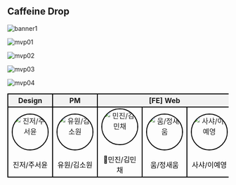 ## Caffeine Drop
![banner1](https://github.com/user-attachments/assets/2154abac-859d-4120-914e-5eaf3db05ef5)

![mvp01](https://github.com/user-attachments/assets/ac53b97a-e6a5-4712-8f69-aa224b5a54d0)

![mvp02](https://github.com/user-attachments/assets/74678fb6-3edb-4d58-a68f-0363c2c067ff)

![mvp03](https://github.com/user-attachments/assets/9880c9e7-f11c-4e1f-9adf-c8c8f069d2f7)

![mvp04](https://github.com/user-attachments/assets/064e9ee4-a72c-491b-b99b-07d5a60ffccf)




<table>
  <thead>
    <tr>
      <th style="border: 2px solid black; text-align: center; background-color: #f2f2f2;">Design</th>
      <th style="border: 2px solid black; text-align: center; background-color: #f2f2f2;">PM</th>
      <th style="border: 2px solid black; text-align: center; background-color: #f2f2f2;" colspan="5">[FE] Web</th>
    </tr>
  </thead>
  <tbody>
    <tr>
      <td style="border: 2px solid black; text-align: center;">
        <img src="https://avatars.githubusercontent.com/u/173322256?s=70&v=4" alt="진저/주서윤" 
             style="display: block; margin: auto; width: 80px; height: 80px; border-radius: 50%; border: 2px solid black;"><br>
        <a href="https://github.com/DeluxeEdition" target="_blank" style="text-decoration: none; color: black;">진저/주서윤</a>
      </td>
      <td style="border: 2px solid black; text-align: center;">
        <img src="https://avatars.githubusercontent.com/u/179550152?v=4" alt="유원/김소원" 
             style="display: block; margin: auto; width: 80px; height: 80px; border-radius: 50%; border: 2px solid black;"><br>
        <a href="https://github.com/rkgus47" target="_blank" style="text-decoration: none; color: black;">유원/김소원</a>
      </td>
      <td style="border: 2px solid black; text-align: center;">
        <img src="https://avatars.githubusercontent.com/u/170286204?v=4" alt="민진/김민채" 
             style="display: block; margin: auto; width: 80px; height: 80px; border-radius: 50%; border: 2px solid black;"><br>
        <a href="https://github.com/Minchaez" target="_blank" style="text-decoration: none; color: black;">👑민진/김민채</a>
      </td>
      <td style="border: 2px solid black; text-align: center;">
        <img src="https://avatars.githubusercontent.com/u/144753583?v=4" alt="움/정새움" 
             style="display: block; margin: auto; width: 80px; height: 80px; border-radius: 50%; border: 2px solid black;"><br>
        <a href="https://github.com/aeioiie" target="_blank" style="text-decoration: none; color: black;">움/정새움</a>
      </td>
      <td style="border: 2px solid black; text-align: center;">
        <img src="https://avatars.githubusercontent.com/u/170184084?v=4" alt="사샤/이예영" 
             style="display: block; margin: auto; width: 80px; height: 80px; border-radius: 50%; border: 2px solid black;"><br>
        <a href="https://github.com/LEEYEYEONG" target="_blank" style="text-decoration: none; color: black;">사샤/이예영</a>
      </td>
    </tr>
  </tbody>
</table>





<!--

**Here are some ideas to get you started:**

🙋‍♀️ A short introduction - what is your organization all about?
🌈 Contribution guidelines - how can the community get involved?
👩‍💻 Useful resources - where can the community find your docs? Is there anything else the community should know?
🍿 Fun facts - what does your team eat for breakfast?
🧙 Remember, you can do mighty things with the power of [Markdown](https://docs.github.com/github/writing-on-github/getting-started-with-writing-and-formatting-on-github/basic-writing-and-formatting-syntax)
-->

